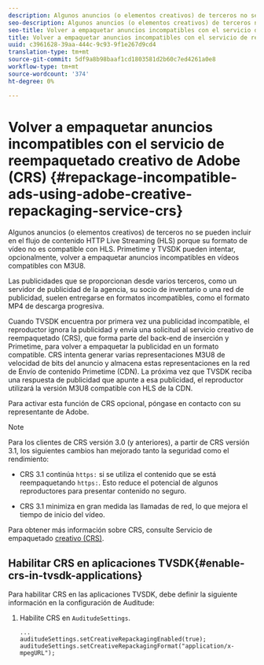 ```yaml
---
description: Algunos anuncios (o elementos creativos) de terceros no se pueden incluir en el flujo de contenido HTTP Live Streaming (HLS) porque su formato de vídeo no es compatible con HLS. Primetime y TVSDK pueden intentar, opcionalmente, volver a empaquetar anuncios incompatibles en vídeos compatibles con M3U8.
seo-description: Algunos anuncios (o elementos creativos) de terceros no se pueden incluir en el flujo de contenido HTTP Live Streaming (HLS) porque su formato de vídeo no es compatible con HLS. Primetime y TVSDK pueden intentar, opcionalmente, volver a empaquetar anuncios incompatibles en vídeos compatibles con M3U8.
seo-title: Volver a empaquetar anuncios incompatibles con el servicio de reempaquetado creativo de Adobe (CRS)
title: Volver a empaquetar anuncios incompatibles con el servicio de reempaquetado creativo de Adobe (CRS)
uuid: c3961628-39aa-444c-9c93-9f1e267d9cd4
translation-type: tm+mt
source-git-commit: 5df9a8b98baaf1cd1803581d2b60c7ed4261a0e8
workflow-type: tm+mt
source-wordcount: '374'
ht-degree: 0%

---
```



# Volver a empaquetar anuncios incompatibles con el servicio de reempaquetado creativo de Adobe (CRS) {#repackage-incompatible-ads-using-adobe-creative-repackaging-service-crs}

Algunos anuncios (o elementos creativos) de terceros no se pueden incluir en el flujo de contenido HTTP Live Streaming (HLS) porque su formato de vídeo no es compatible con HLS. Primetime y TVSDK pueden intentar, opcionalmente, volver a empaquetar anuncios incompatibles en vídeos compatibles con M3U8.

Las publicidades que se proporcionan desde varios terceros, como un servidor de publicidad de la agencia, su socio de inventario o una red de publicidad, suelen entregarse en formatos incompatibles, como el formato MP4 de descarga progresiva.

Cuando TVSDK encuentra por primera vez una publicidad incompatible, el reproductor ignora la publicidad y envía una solicitud al servicio creativo de reempaquetado (CRS), que forma parte del back-end de inserción y Primetime, para volver a empaquetar la publicidad en un formato compatible. CRS intenta generar varias representaciones M3U8 de velocidad de bits del anuncio y almacena estas representaciones en la red de Envío de contenido Primetime (CDN). La próxima vez que TVSDK reciba una respuesta de publicidad que apunte a esa publicidad, el reproductor utilizará la versión M3U8 compatible con HLS de la CDN.

Para activar esta función de CRS opcional, póngase en contacto con su representante de Adobe.

>[!NOTE]
>
>Para los clientes de CRS versión 3.0 (y anteriores), a partir de CRS versión 3.1, los siguientes cambios han mejorado tanto la seguridad como el rendimiento:
>
>* CRS 3.1 continúa `https:` si se utiliza el contenido que se está reempaquetando `https:`. Esto reduce el potencial de algunos reproductores para presentar contenido no seguro.
   >
   >
* CRS 3.1 minimiza en gran medida las llamadas de red, lo que mejora el tiempo de inicio del vídeo.

>



Para obtener más información sobre CRS, consulte Servicio de empaquetado [creativo (CRS)](https://helpx.adobe.com/content/dam/help/en/primetime/drm/drm_certificate_enrollment.pdf).

## Habilitar CRS en aplicaciones TVSDK{#enable-crs-in-tvsdk-applications}

Para habilitar CRS en las aplicaciones TVSDK, debe definir la siguiente información en la configuración de Auditude:

1. Habilite CRS en `AuditudeSettings`.

   ```
   ... 
   auditudeSettings.setCreativeRepackagingEnabled(true); 
   auditudeSettings.setCreativeRepackagingFormat("application/x-mpegURL"); 
   ```
